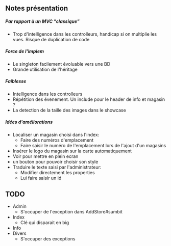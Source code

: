 ## Notes présentation

##### Par rapport à un MVC "classique"
   * Trop d'intelligence dans les controlleurs, handicap si on multiplie les vues. Risque de duplication de code

##### Force de l'implem
* Le singleton facilement évoluable vers une BD
* Grande utilisation de l'héritage 

##### Faiblesse
* Intelligence dans les controlleurs
* Répétition des évenement. Un include pour le header de info et magasin ?
* La detection de la taille des images dans le showcase
    
##### Idées d'améliorations

* Localiser un magasin choisi dans l'index:
    * Faire des numéros d'emplacement
    * Faire saisir le numéro de l'emplacement lors de l'ajout d'un magasins
* Insérer le logo du magasin sur la carte automatiquement
* Voir pour mettre en plein ecran
* un bouton pour pouvoir choisir son style
* Traduire le texte saisi par l'administrateur:
    * Modifier directement les properties
    * Lui faire saisir un id



## TODO

* Admin
    * S'occuper de l'exception dans AddStore#sumbit
* Index
    * Clé qui disparait en big
* Info
* Divers
    * S'occuper des exceptions
    
